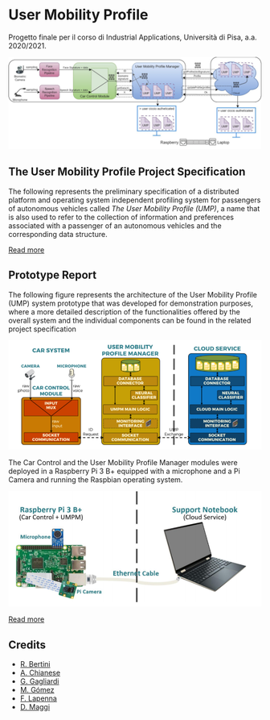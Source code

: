 # User Mobility Profile

Progetto finale per il corso di Industrial Applications, Università di Pisa, a.a. 2020/2021.

![general_scheme](/img/general%20scheme.jpg)

## The User Mobility Profile Project Specification

The following represents the preliminary specification of a distributed platform and operating system independent profiling system for passengers of autonomous vehicles called *The User Mobility Profile (UMP)*, a name that is also used to refer to the collection of information and preferences associated with a passenger of an autonomous vehicles and the corresponding data structure.

[Read more](The%20User%20Mobility%20Profile%20Project%20Specification.pdf)

## Prototype Report

The following figure represents the architecture of the User Mobility Profile (UMP) system prototype that was developed for demonstration purposes, where a more detailed description of the functionalities offered by the overall system and the individual components can be found in the related project specification

![Prototype](/img/prototype.png)

The Car Control and the User Mobility Profile Manager modules were deployed in a Raspberry Pi 3 B+ equipped with a microphone and a Pi Camera and running the Raspbian operating system.

![Prototype](/img/prototype-hardware.png)

[Read more](The%20User%20Mobility%20Profile%20Prototype%20Report.pdf)

## Credits

* [R. Bertini](https://github.com/RickyDenton)
* [A. Chianese](https://github.com/Spearton)
* [G. Gagliardi](https://github.com/guidogagl)
* [M. Gómez](https://github.com/MarshaGomez)
* [F. Lapenna](https://github.com/FedericoLapenna)
* [D. Maggi](https://github.com/dariamaggi)
